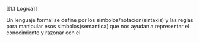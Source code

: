 [[1.1 Logica]]

Un lenguaje formal se define por los simbolos/notacion(sintaxis) y las reglas para manipular esos simbolos(semantica) que nos ayudan a representar el conocimiento y razonar con el
